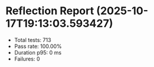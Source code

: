 # Reflection Report (2025-10-17T19:13:03.593427)

- Total tests: 713
- Pass rate: 100.00%
- Duration p95: 0 ms
- Failures: 0

